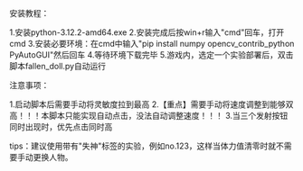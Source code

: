 安装教程：

1.安装python-3.12.2-amd64.exe 2.安装完成后按win+r输入"cmd"回车，打开cmd
3.安装必要环境：在cmd中输入"pip install numpy opencv_contrib_python
PyAutoGUI"然后回车 4.等待环境下载完毕
5.游戏内，选定一个实验部署后，双击脚本fallen_doll.py自动运行

注意事项：

1.启动脚本后需要手动将灵敏度拉到最高
2.【重点】需要手动将速度调整到能够双高！！！本脚本只能实现自动点击，没法自动调整速度！！！
3.当三个发射按钮同时出现时，优先点击同时高

tips：建议使用带有"失神"标签的实验，例如no.123，这样当体力值清零时就不需要手动更换人物。

